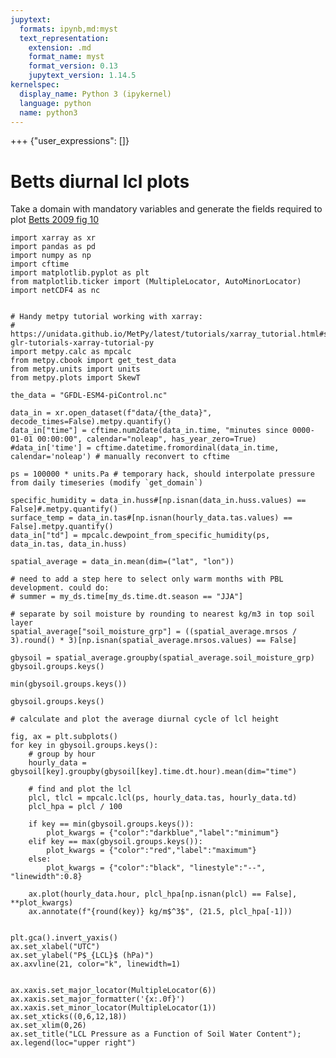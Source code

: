 ```yaml
---
jupytext:
  formats: ipynb,md:myst
  text_representation:
    extension: .md
    format_name: myst
    format_version: 0.13
    jupytext_version: 1.14.5
kernelspec:
  display_name: Python 3 (ipykernel)
  language: python
  name: python3
---
```


+++ {"user_expressions": []}

# Betts diurnal lcl plots

Take a domain with mandatory variables and generate the fields required to plot [Betts 2009 fig 10](https://agupubs.onlinelibrary.wiley.com/doi/10.3894/James.2009.1.4)

```{code-cell} ipython3
import xarray as xr
import pandas as pd
import numpy as np
import cftime
import matplotlib.pyplot as plt
from matplotlib.ticker import (MultipleLocator, AutoMinorLocator)
import netCDF4 as nc


# Handy metpy tutorial working with xarray:
# https://unidata.github.io/MetPy/latest/tutorials/xarray_tutorial.html#sphx-glr-tutorials-xarray-tutorial-py
import metpy.calc as mpcalc
from metpy.cbook import get_test_data
from metpy.units import units
from metpy.plots import SkewT
```

```{code-cell} ipython3
the_data = "GFDL-ESM4-piControl.nc"
```

```{code-cell} ipython3
data_in = xr.open_dataset(f"data/{the_data}", decode_times=False).metpy.quantify()
data_in["time"] = cftime.num2date(data_in.time, "minutes since 0000-01-01 00:00:00", calendar="noleap", has_year_zero=True)
#data_in['time'] = cftime.datetime.fromordinal(data_in.time, calendar='noleap') # manually reconvert to cftime
```

```{code-cell} ipython3
ps = 100000 * units.Pa # temporary hack, should interpolate pressure from daily timeseries (modify `get_domain`)
```

```{code-cell} ipython3
specific_humidity = data_in.huss#[np.isnan(data_in.huss.values) == False]#.metpy.quantify()
surface_temp = data_in.tas#[np.isnan(hourly_data.tas.values) == False].metpy.quantify()
data_in["td"] = mpcalc.dewpoint_from_specific_humidity(ps, data_in.tas, data_in.huss)
```

```{code-cell} ipython3
spatial_average = data_in.mean(dim=("lat", "lon"))
```

```{code-cell} ipython3
# need to add a step here to select only warm months with PBL development. could do:
# summer = my_ds.time[my_ds.time.dt.season == "JJA"]
```

```{code-cell} ipython3
# separate by soil moisture by rounding to nearest kg/m3 in top soil layer
spatial_average["soil_moisture_grp"] = ((spatial_average.mrsos / 3).round() * 3)[np.isnan(spatial_average.mrsos.values) == False]
```

```{code-cell} ipython3
gbysoil = spatial_average.groupby(spatial_average.soil_moisture_grp)
gbysoil.groups.keys()
```

```{code-cell} ipython3
min(gbysoil.groups.keys())
```

```{code-cell} ipython3
gbysoil.groups.keys()
```

```{code-cell} ipython3
# calculate and plot the average diurnal cycle of lcl height

fig, ax = plt.subplots()
for key in gbysoil.groups.keys():
    # group by hour
    hourly_data = gbysoil[key].groupby(gbysoil[key].time.dt.hour).mean(dim="time")  
    
    # find and plot the lcl
    plcl, tlcl = mpcalc.lcl(ps, hourly_data.tas, hourly_data.td)
    plcl_hpa = plcl / 100
    
    if key == min(gbysoil.groups.keys()):
        plot_kwargs = {"color":"darkblue","label":"minimum"}
    elif key == max(gbysoil.groups.keys()):
        plot_kwargs = {"color":"red","label":"maximum"}
    else:
        plot_kwargs = {"color":"black", "linestyle":"--", "linewidth":0.8}
    
    ax.plot(hourly_data.hour, plcl_hpa[np.isnan(plcl) == False], **plot_kwargs)
    ax.annotate(f"{round(key)} kg/m$^3$", (21.5, plcl_hpa[-1]))
    

plt.gca().invert_yaxis()
ax.set_xlabel("UTC")
ax.set_ylabel("P$_{LCL}$ (hPa)")
ax.axvline(21, color="k", linewidth=1)


ax.xaxis.set_major_locator(MultipleLocator(6))
ax.xaxis.set_major_formatter('{x:.0f}')
ax.xaxis.set_minor_locator(MultipleLocator(1))
ax.set_xticks((0,6,12,18))
ax.set_xlim(0,26)
ax.set_title("LCL Pressure as a Function of Soil Water Content");
ax.legend(loc="upper right")   
```

```{code-cell} ipython3

```
